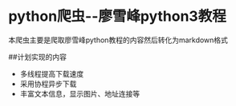 # python爬虫--廖雪峰python3教程
本爬虫主要是爬取廖雪峰python教程的内容然后转化为markdown格式

##计划实现的内容
+ 多线程提高下载速度
+ 采用协程异步下载
+ 丰富文本信息，显示图片、地址连接等